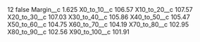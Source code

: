 <?xml version="1.0" encoding="UTF-8"?>
<CustomMetadata xmlns="http://soap.sforce.com/2006/04/metadata" xmlns:xsi="http://www.w3.org/2001/XMLSchema-instance" xmlns:xsd="http://www.w3.org/2001/XMLSchema">
    <label>12</label>
    <protected>false</protected>
    <values>
        <field>Margin__c</field>
        <value xsi:type="xsd:double">1.625</value>
    </values>
    <values>
        <field>X0_to_10__c</field>
        <value xsi:type="xsd:double">106.57</value>
    </values>
    <values>
        <field>X10_to_20__c</field>
        <value xsi:type="xsd:double">107.57</value>
    </values>
    <values>
        <field>X20_to_30__c</field>
        <value xsi:type="xsd:double">107.03</value>
    </values>
    <values>
        <field>X30_to_40__c</field>
        <value xsi:type="xsd:double">105.86</value>
    </values>
    <values>
        <field>X40_to_50__c</field>
        <value xsi:type="xsd:double">105.47</value>
    </values>
    <values>
        <field>X50_to_60__c</field>
        <value xsi:type="xsd:double">104.75</value>
    </values>
    <values>
        <field>X60_to_70__c</field>
        <value xsi:type="xsd:double">104.19</value>
    </values>
    <values>
        <field>X70_to_80__c</field>
        <value xsi:type="xsd:double">102.95</value>
    </values>
    <values>
        <field>X80_to_90__c</field>
        <value xsi:type="xsd:double">102.56</value>
    </values>
    <values>
        <field>X90_to_100__c</field>
        <value xsi:type="xsd:double">101.91</value>
    </values>
</CustomMetadata>
